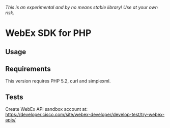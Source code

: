 _This is an experimental and by no means stable library! Use at your own risk._

# WebEx SDK for PHP

## Usage

## Requirements

This version requires PHP 5.2, curl and simplexml.

## Tests

Create WebEx API sandbox account at:
https://developer.cisco.com/site/webex-developer/develop-test/try-webex-apis/
